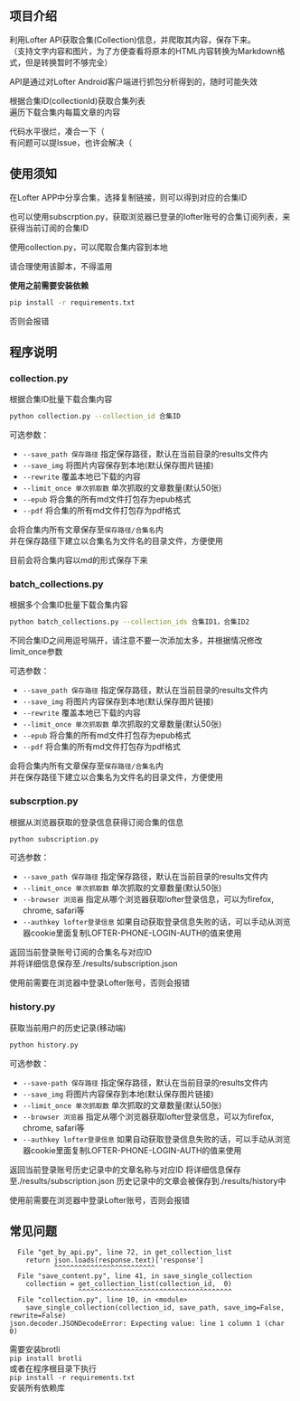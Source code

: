 ## 项目介绍
利用Lofter API获取合集(Collection)信息，并爬取其内容，保存下来。  
（支持文字内容和图片，为了方便查看将原本的HTML内容转换为Markdown格式，但是转换暂时不够完全）  

API是通过对Lofter Android客户端进行抓包分析得到的，随时可能失效  

根据合集ID(collectionId)获取合集列表  
遍历下载合集内每篇文章的内容

代码水平很烂，凑合一下（  
有问题可以提Issue，也许会解决（

## 使用须知
在Lofter APP中分享合集，选择复制链接，则可以得到对应的合集ID

也可以使用subscrption.py，获取浏览器已登录的lofter账号的合集订阅列表，来获得当前订阅的合集ID

使用collection.py，可以爬取合集内容到本地

请合理使用该脚本，不得滥用

**使用之前需要安装依赖**
```bash
pip install -r requirements.txt
```
否则会报错


## 程序说明
### collection.py
根据合集ID批量下载合集内容  
```bash
python collection.py --collection_id 合集ID
```

可选参数：
- `--save_path 保存路径` 指定保存路径，默认在当前目录的results文件内
- `--save_img` 将图片内容保存到本地(默认保存图片链接)
- `--rewrite` 覆盖本地已下载的内容
- `--limit_once 单次抓取数` 单次抓取的文章数量(默认50张)
- `--epub` 将合集的所有md文件打包存为epub格式
- `--pdf` 将合集的所有md文件打包存为pdf格式

会将合集内所有文章保存至`保存路径/合集名`内  
并在保存路径下建立以合集名为文件名的目录文件，方便使用

目前会将合集内容以md的形式保存下来

### batch_collections.py
根据多个合集ID批量下载合集内容  
```bash
python batch_collections.py --collection_ids 合集ID1，合集ID2
```
不同合集ID之间用逗号隔开，请注意不要一次添加太多，并根据情况修改limit_once参数

可选参数：
- `--save_path 保存路径` 指定保存路径，默认在当前目录的results文件内
- `--save_img` 将图片内容保存到本地(默认保存图片链接)
- `--rewrite` 覆盖本地已下载的内容
- `--limit_once 单次抓取数` 单次抓取的文章数量(默认50张)
- `--epub` 将合集的所有md文件打包存为epub格式
- `--pdf` 将合集的所有md文件打包存为pdf格式

会将合集内所有文章保存至`保存路径/合集名`内  
并在保存路径下建立以合集名为文件名的目录文件，方便使用

### subscrption.py
根据从浏览器获取的登录信息获得订阅合集的信息 
```bash
python subscription.py
```

可选参数：
- `--save_path 保存路径` 指定保存路径，默认在当前目录的results文件内
- `--limit_once 单次抓取数` 单次抓取的文章数量(默认50张)
- `--browser 浏览器` 指定从哪个浏览器获取lofter登录信息，可以为firefox, chrome, safari等
- `--authkey lofter登录信息` 如果自动获取登录信息失败的话，可以手动从浏览器cookie里面复制LOFTER-PHONE-LOGIN-AUTH的值来使用
 
返回当前登录账号订阅的合集名与对应ID  
并将详细信息保存至./results/subscription.json

使用前需要在浏览器中登录Lofter账号，否则会报错

### history.py
获取当前用户的历史记录(移动端)
```bash
python history.py
```

可选参数：
- `--save-path 保存路径` 指定保存路径，默认在当前目录的results文件内
- `--save_img` 将图片内容保存到本地(默认保存图片链接)
- `--limit_once 单次抓取数` 单次抓取的文章数量(默认50张)
- `--browser 浏览器` 指定从哪个浏览器获取lofter登录信息，可以为firefox, chrome, safari等
-  `--authkey lofter登录信息` 如果自动获取登录信息失败的话，可以手动从浏览器cookie里面复制LOFTER-PHONE-LOGIN-AUTH的值来使用

返回当前登录账号历史记录中的文章名称与对应ID 
将详细信息保存至./results/subscription.json
历史记录中的文章会被保存到./results/history中

使用前需要在浏览器中登录Lofter账号，否则会报错


## 常见问题
```
  File "get_by_api.py", line 72, in get_collection_list
    return json.loads(response.text)['response']
           ^^^^^^^^^^^^^^^^^^^^^^^^^
  File "save_content.py", line 41, in save_single_collection
    collection = get_collection_list(collection_id,  0)
                 ^^^^^^^^^^^^^^^^^^^^^^^^^^^^^^^^^^^^^^
  File "collection.py", line 10, in <module>
    save_single_collection(collection_id, save_path, save_img=False, rewrite=False)
json.decoder.JSONDecodeError: Expecting value: line 1 column 1 (char 0)
```
 
需要安装brotli  
`pip install brotli`  
或者在程序根目录下执行  
`pip install -r requirements.txt`  
安装所有依赖库